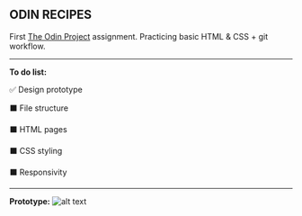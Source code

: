 ## ODIN RECIPES

First [The Odin Project](https://www.theodinproject.com) assignment. Practicing basic HTML & CSS + git workflow.

------


**To do list:**

:white_check_mark: Design prototype

:black_large_square: File structure

:black_large_square: HTML pages

:black_large_square: CSS styling

:black_large_square: Responsivity


------

**Prototype:**
![alt text](https://i.postimg.cc/3NW7B47W/Web-1920-1.png)
